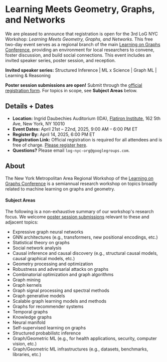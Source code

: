 
# **Learning Meets Geometry, Graphs, and Networks** 

We are pleased to announce that registration is open for the 3rd LoG NYC Workshop: *Learning Meets Geometry, Graphs, and Networks.* This free two-day event serves as a regional branch of the main [Learning on Graphs Conference](https://logconference.org/), providing an environment for local researchers to convene, foster discussion, and build social connections. This event includes an invited speaker series, poster session, and reception.  

**Invited speaker series:** Structured Inference &#124; ML x Science &#124; Graph ML &#124; Learning & Reasoning  

**Poster session submissions are open!** Submit through the [official registration form](https://events.simonsfoundation.org/event/90116c4e-d87a-4943-8bb8-b3b92d0ff398/regProcessStep1:9d11078f-3ba9-4a4e-be59-4d82b9e7a8ca?RefId=Registration). For topics in scope, see **Subject Areas** below.


## Details + Dates

- **Location:**  Ingrid Daubechies Auditorium (IDA), [Flatiron Institute](https://www.simonsfoundation.org/flatiron/), 162 5th Ave, New York, NY 10010
- **Event Dates:** April 21st – 22nd, 2025, 9:00 AM – 6:00 PM ET
- **Register By:** April 14, 2025, 6:00 PM ET
- **Registration Link:** Official registration is required for all attendees and is free of charge. [Please register here](https://events.simonsfoundation.org/event/90116c4e-d87a-4943-8bb8-b3b92d0ff398/regProcessStep1:9d11078f-3ba9-4a4e-be59-4d82b9e7a8ca?RefId=Registration).
- **Questions?** Please email `log-nyc-org@googlegroups.com`. 

## About

The New York Metropolitan Area Regional Workshop of the [Learning on Graphs Conference](https://logconference.org/) is a semiannual research workshop on topics broadly related to machine learning on graphs and geometry. 

#### Subject Areas

The following is a non-exhaustive summary of our workshop's research focus. We welcome [poster session submissions](https://events.simonsfoundation.org/event/90116c4e-d87a-4943-8bb8-b3b92d0ff398/regProcessStep1:9d11078f-3ba9-4a4e-be59-4d82b9e7a8ca?RefId=Registration) relevant to these and adjacent topics:

- Expressive graph neural networks
- GNN architectures (e.g., transformers, new positional encodings, etc.)
- Statistical theory on graphs
- Social network analysis
- Causal inference and causal discovery (e.g., structural causal models, causal graphical models, etc.)
- Geometry processing and optimization
- Robustness and adversarial attacks on graphs
- Combinatorial optimization and graph algorithms
- Graph mining
- Graph kernels
- Graph signal processing and spectral methods
- Graph generative models
- Scalable graph learning models and methods
- Graphs for recommender systems
- Temporal graphs
- Knowledge graphs
- Neural manifold
- Self-supervised learning on graphs
- Structured probabilistc inference
- Graph/Geometric ML (e.g., for health applications, security, computer vision, etc.)
- Graph/Geometric ML infrastructures (e.g., datasets, benchmarks, libraries, etc.)
